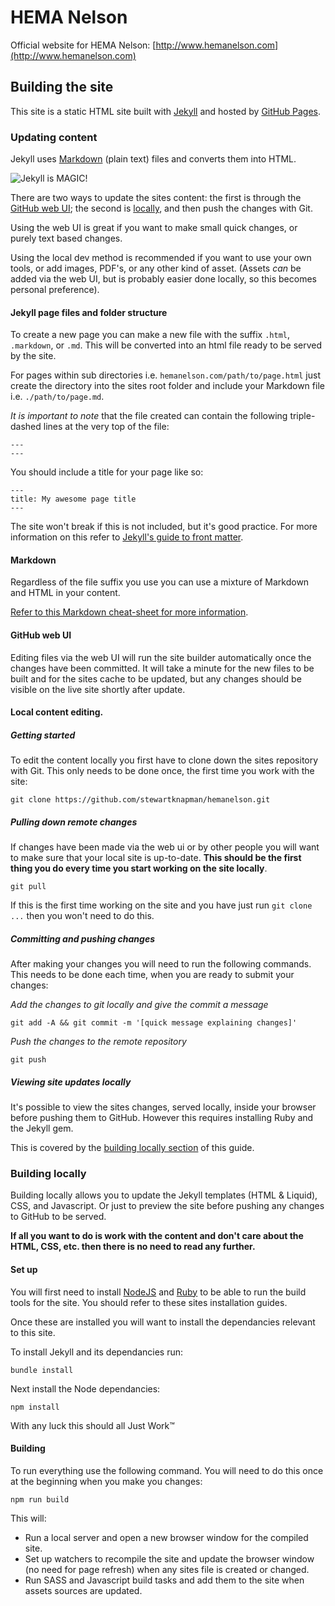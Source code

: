 # HEMA Nelson

Official website for HEMA Nelson: [http://www.hemanelson.com](http://www.hemanelson.com)

## Building the site

This site is a static HTML site built with [Jekyll](https://jekyllrb.com/) and hosted by [GitHub Pages](https://pages.github.com/).

### Updating content

Jekyll uses [Markdown](#markdown) (plain text) files and converts them into HTML.

![Jekyll is MAGIC!](https://m.popkey.co/e74327/ZLXZR.gif)

There are two ways to update the sites content: the first is through the [GitHub web UI](#github-web-ui); the second is [locally](#local-content-editing), and then push the changes with Git.

Using the web UI is great if you want to make small quick changes, or purely text based changes.

Using the local dev method is recommended if you want to use your own tools, or add images, PDF's, or any other kind of asset. (Assets _can_ be added via the web UI, but is probably easier done locally, so this becomes personal preference).

#### Jekyll page files and folder structure

To create a new page you can make a new file with the suffix `.html`, `.markdown`, or `.md`. This will be converted into an html file ready to be served by the site.

For pages within sub directories i.e. `hemanelson.com/path/to/page.html` just create the directory into the sites root folder and include your Markdown file i.e. `./path/to/page.md`.

_It is important to note_ that the file created can contain the following triple-dashed lines at the very top of the file:

```
---
---
```

You should include a title for your page like so:

```
---
title: My awesome page title
---
```

The site won't break if this is not included, but it's good practice.
For more information on this refer to [Jekyll's guide to front matter](https://jekyllrb.com/docs/frontmatter/).

#### Markdown

Regardless of the file suffix you use you can use a mixture of Markdown and HTML in your content.

[Refer to this Markdown cheat-sheet for more information](https://github.com/adam-p/markdown-here/wiki/Markdown-Cheatsheet).

#### GitHub web UI

Editing files via the web UI will run the site builder automatically once the changes have been committed. It will take a minute for the new files to be built and for the sites cache to be updated, but any changes should be visible on the live site shortly after update.

#### Local content editing.

##### Getting started

To edit the content locally you first have to clone down the sites repository with Git. This only needs to be done once, the first time you work with the site:

```
git clone https://github.com/stewartknapman/hemanelson.git
```

##### Pulling down remote changes

If changes have been made via the web ui or by other people you will want to make sure that your local site is up-to-date. **This should be the first thing you do every time you start working on the site locally**.

```
git pull
```

If this is the first time working on the site and you have just run `git clone ...` then you won't need to do this.

##### Committing and pushing changes

After making your changes you will need to run the following commands. This needs to be done each time, when you are ready to submit your changes:

_Add the changes to git locally and give the commit a message_
```
git add -A && git commit -m '[quick message explaining changes]'
```

_Push the changes to the remote repository_
```
git push
```

##### Viewing site updates locally

It's possible to view the sites changes, served locally, inside your browser before pushing them to GitHub. However this requires installing Ruby and the Jekyll gem.

This is covered by the [building locally section](#building-locally) of this guide.

### Building locally

Building locally allows you to update the Jekyll templates (HTML & Liquid), CSS, and Javascript. Or just to preview the site before pushing any changes to GitHub to be served.

**If all you want to do is work with the content and don't care about the HTML, CSS, etc. then there is no need to read any further.**

#### Set up

You will first need to install [NodeJS](https://nodejs.org/en/) and [Ruby](https://www.ruby-lang.org/en/) to be able to run the build tools for the site. You should refer to these sites installation guides.

Once these are installed you will want to install the dependancies relevant to this site.

To install Jekyll and its dependancies run:
```
bundle install
```

Next install the Node dependancies:
```
npm install
```

With any luck this should all Just Work&trade;

#### Building

To run everything use the following command. You will need to do this once at the beginning when you make you changes:

```
npm run build
```

This will:
- Run a local server and open a new browser window for the compiled site.
- Set up watchers to recompile the site and update the browser window (no need for page refresh) when any sites file is created or changed.
- Run SASS and Javascript build tasks and add them to the site when assets sources are updated.

